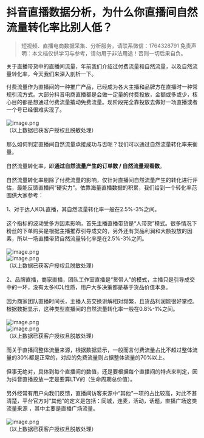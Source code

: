 # 抖音直播数据分析，为什么你直播间自然流量转化率比别人低？


>
> 短视频、直播电商数据采集、分析服务，请联系微信：1764328791
> 免责声明：本文档仅供学习与参考，请勿用于非法用途！否则一切后果自负。
> 



关于直播带货中的直播间流量，年前我们介绍过付费流量和自然流量，以及自然流量转化率，今天我们来深入剖析一下。

付费流量作为直播间的一种推广产品，已经成为各大主播和品牌方在直播时一种常规引流方式。大部分抖音电商直播都是会做一定量的付费投放，金额或多或少，核心目的都是想通过付费流量撬动免费流量。现阶段完全靠投放去做好一场直播或者一个号已经很难实现了。<br />
<br />![image.png](https://cdn.nlark.com/yuque/0/2021/png/97322/1613705110002-cbc04141-5876-4bd4-a236-2df19168a01e.png#align=left&display=inline&height=231&margin=%5Bobject%20Object%5D&name=image.png&originHeight=462&originWidth=458&size=17942&status=done&style=none&width=229)<br />（以上数据已获客户授权且脱敏处理）<br />
<br />那么如何判定直播间自然流量承接成功与否呢？我们可以通过自然流量转化率来衡量。<br />
<br />自然流量转化率，即**通过自然流量产生的订单数 / 自然流量观看数**。<br />
<br />自然流量转化率剔除了付费流量的影响，仅针对直播间自然流量产生的转化进行评估，最能反馈直播间“硬实力”。依靠海量直播数据的积累，我们给到一个转化率范围供大家参考：<br />
<br />1、对于达人KOL直播，其自然流量转化率一般在2.5%-3%之间。<br />
<br />这个指标的波动受多方因素影响，首先主播直播带货是“人带货”模式。很多情况下粉丝的下单购买是根据主播推荐引导成交的，另外还有货品利润和大额投放的因素，所以一场直播带货自然流量转化率是在2.5%-3%之间。<br />
<br />![image.png](https://cdn.nlark.com/yuque/0/2021/png/97322/1613705120795-6b717c62-0488-4b13-b9bc-895158875db2.png#align=left&display=inline&height=83&margin=%5Bobject%20Object%5D&name=image.png&originHeight=165&originWidth=426&size=7210&status=done&style=none&width=213)<br />![image.png](https://cdn.nlark.com/yuque/0/2021/png/97322/1613705125681-237eeb87-c7f9-4c2e-b4fc-1591ad5009c4.png#align=left&display=inline&height=77&margin=%5Bobject%20Object%5D&name=image.png&originHeight=154&originWidth=362&size=6544&status=done&style=none&width=181)<br />（以上数据已获客户授权且脱敏处理）<br /> <br />2、品牌直播，商家直播，团队工作室直播是“货带人”的模式，主播只是引导成交中的一环，没有太多KOL性质，用户大多决策都是基于货品价值本身。<br />
<br />因为商家团队直播时间长，主播人员交换讲解相对频繁，且货品利润能很好掌控。根据数据显示，这种类型直播间的自然流量转化率一般在0.8%-1%之间。<br /> <br />![image.png](https://cdn.nlark.com/yuque/0/2021/png/97322/1613705134623-d57eb9c1-e268-48f2-9c80-7e9052b6d573.png#align=left&display=inline&height=76&margin=%5Bobject%20Object%5D&name=image.png&originHeight=152&originWidth=417&size=7193&status=done&style=none&width=208.5)<br />![image.png](https://cdn.nlark.com/yuque/0/2021/png/97322/1613705139351-68d09d08-64de-4774-96dd-2a367dd15d32.png#align=left&display=inline&height=63&margin=%5Bobject%20Object%5D&name=image.png&originHeight=125&originWidth=338&size=5877&status=done&style=none&width=169)<br />（以上数据已获客户授权且脱敏处理）<br />
<br />而关于直播间整体流量来源，根据数据显示，一般而言付费流量占比不超过整体流量的30%都是正常的，对应的免费流量则占据整体流量的70%以上。<br />
<br />但事无绝对，具体到每个直播间的数值，还是要根据每个直播间的特点来判定，因为抖音直播投放一定是要算LTV的（生命周期总价值）。<br />
<br />另外经常有用户向我们反馈，直播间访客来源中“其他”一项的占比较高，对此不甚清楚，平台官方对“其他”的定义是包括：同城，连麦，活动，话题，直播广场这类流量来源 ，其中主要是直播广场流量。<br />
<br />![image.png](https://cdn.nlark.com/yuque/0/2021/png/97322/1613705147079-b269e345-cf8a-47e0-880b-ecb0554c83b6.png#align=left&display=inline&height=316&margin=%5Bobject%20Object%5D&name=image.png&originHeight=631&originWidth=608&size=142759&status=done&style=none&width=304)<br />（以上数据已获客户授权且脱敏处理）
